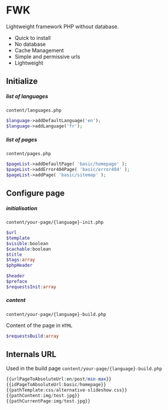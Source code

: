 FWK
=========

Lightweight framework PHP without database.

- Quick to install
- No database
- Cache Management
- Simple and permissive urls
- Lightweight


Initialize
------------------------

##### list of languages
`content/languages.php`

```php
$language->addDefaultLanguage('en');
$language->addLanguage('fr');
```

##### list of pages
`content/pages.php`

```php
$pageList->addDefaultPage( 'basic/homepage' );
$pageList->addError404Page( 'basic/error404' );
$pageList->addPage( 'basic/sitemap' );
```


Configure page
------------------------

##### initialisation
`content/your-page/{language}-init.php`

```php
$url
$template
$visible:boolean
$cachable:boolean
$title
$tags:array
$phpHeader

$header
$preface
$requestsInit:array
```

##### content
`content/your-page/{language}-build.php`

Content of the page in `HTML`

```php
$requestsBuild:array
```


Internals URL
------------------------

Used in the build page `content/your-page/{language}-build.php`

```php
{{urlPageToAbsoluteUrl:en/post/min-max}}
{{idPageToAbsoluteUrl:basic/homepage}}
{{pathTemplate:css/alternative-slideshow.css}}
{{pathContent:img/test.jpg}}
{{pathCurrentPage:img/test.jpg}}
```
